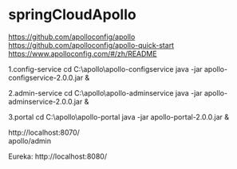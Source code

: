 # springCloudApollo

https://github.com/apolloconfig/apollo  
https://github.com/apolloconfig/apollo-quick-start  
https://www.apolloconfig.com/#/zh/README  

1.config-service
cd C:\apollo\apollo-configservice
java -jar apollo-configservice-2.0.0.jar &

2.admin-service
cd C:\apollo\apollo-adminservice
java -jar apollo-adminservice-2.0.0.jar &

3.portal
cd C:\apollo\apollo-portal
java -jar apollo-portal-2.0.0.jar &

http://localhost:8070/  
apollo/admin

Eureka: http://localhost:8080/